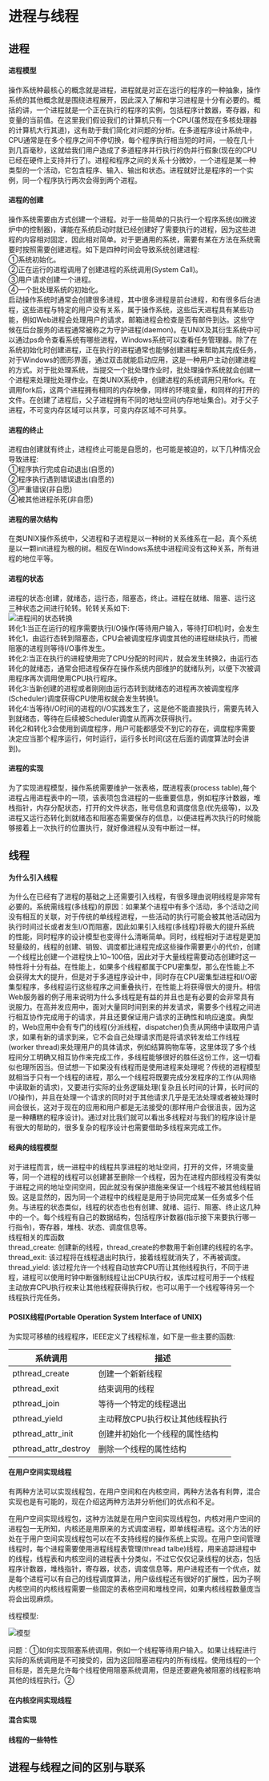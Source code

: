 # 进程与线程
## 进程
#### 进程模型
操作系统种最核心的概念就是进程，进程就是对正在运行的程序的一种抽象，操作系统的其他概念就是围绕进程展开，因此深入了解和学习进程是十分有必要的。概括的讲，一个进程就是一个正在执行的程序的实例，包括程序计数器，寄存器，和变量的当前值。在这里我们假设我们的计算机只有一个CPU(虽然现在多核处理器的计算机大行其道)，这有助于我们简化对问题的分析。在多道程序设计系统中，CPU通常是在多个程序之间不停切换，每个程序执行相当短的时间，一般在几十到几百毫秒，这就给我们用户造成了多道程序并行执行的伪并行假象(现在的CPU已经在硬件上支持并行了)。进程和程序之间的关系十分微妙，一个进程是某一种类型的一个活动，它包含程序、输入、输出和状态。进程就好比是程序的一个实例，同一个程序执行两次会得到两个进程。
#### 进程的创建
操作系统需要由方式创建一个进程。对于一些简单的只执行一个程序系统(如微波炉中的控制器)，课能在系统启动时就已经创建好了需要执行的进程，因为这些进程的内容相对固定，因此相对简单。对于更通用的系统，需要有某在方法在系统需要时按照需要创建进程。如下是四种时间会导致系统创建进程:<br>
①系统初始化。<br>
②正在运行的进程调用了创建进程的系统调用(System Call)。<br>
③用户请求创建一个进程。<br>
④一个批处理系统的初始化。<br>
启动操作系统时通常会创建很多进程，其中很多进程是前台进程，和有很多后台进程，这些进程与特定的用户没有关系，属于操作系统，这些后天进程具有某些功能，例如Web进程会处理用户的请求，邮箱进程会检查是否有邮件到达。这些守候在后台服务的进程通常被称之为守护进程(daemon)。在UNIX及其衍生系统中可以通过ps命令查看系统有哪些进程，Windows系统可以查看任务管理器。除了在系统初始化时创建进程，正在执行的进程通常也能够创建进程来帮助其完成任务，对于Windows的图形界面，通过双击就能启动应用，这是一种用户主动创建进程的方式。对于批处理系统，当提交一个批处理作业时，批处理操作系统就会创建一个进程来处理批处理作业。在类UNIX系统中，创建进程的系统调用只用fork。在调用fork后，这两个进程拥有相同的内存映像，同样的环境变量，和同样的打开的文件。在创建了进程后，父子进程拥有不同的地址空间(内存地址集合)。对于父子进程，不可变内存区域可以共享，可变内存区域不可共享。
#### 进程的终止
进程由创建就有终止，进程终止可能是自愿的，也可能是被迫的，以下几种情况会导致进程:<br>
①程序执行完成自动退出(自愿的)<br>
②程序执行遇到错误退出(自愿的)<br>
③严重错误(非自愿)<br>
④被其他进程杀死(非自愿)
#### 进程的层次结构
在类UNIX操作系统中，父进程和子进程是以一种树的关系维系在一起，真个系统是以一颗init进程为根的树。相反在Windows系统中进程间没有这种关系，所有进程的地位平等。
#### 进程的状态
进程的状态:创建，就绪态，运行态，阻塞态，终止。进程在就绪、阻塞、运行这三种状态之间进行轮转。轮转关系如下:<br>
![进程间的状态转换](../../img/进程间的状态转换.png)
<br>转化1:当正在运行的程序需要执行I/O操作(等待用户输入，等待打印机)时，会发生转化1，由运行态转到阻塞态，CPU会被调度程序调度其他的进程继续执行，而被阻塞的进程则等待I/O事件发生。
<br>转化2:当正在执行的进程使用完了CPU分配的时间片，就会发生转换2，由运行态转化的就绪态，通常会把进程保存在操作系统内部维护的就绪队列，以便下次被调用程序再次调用使用CPU执行程序。
<br>转化3:当新创建的进程或者刚刚由运行态转到就绪态的进程再次被调度程序(Scheduler)调度获得CPU使用权就会发生转换1。
<br>转化4:当等待I/O时间的进程的I/O实践发生了，这是他不能直接执行，需要先转入到就绪态，等待在后续被Scheduler调度从而再次获得执行。<br>
转化2和转化3会使用到调度程序，用户可能都感受不到它的存在，调度程序需要决定应当那个程序运行，何时运行，运行多长时间(这在后面的调度算法时会讲到)。
#### 进程的实现
为了实现进程模型，操作系统需要维护一张表格，既进程表(process table),每个进程占用进程表中的一项，该表项包含进程的一些重要信息，例如程序计数器，堆栈指针，内存分配状态，打开的文件状态，账号信息和调度信息(优先级等)，以及进程又运行态转化到就绪态和阻塞态需要保存的信息，以便进程再次执行的时候能够接着上一次执行的位置执行，就好像进程从没有中断过一样。
## 线程
#### 为什么引入线程
为什么在已经有了进程的基础之上还需要引入线程，有很多理由说明线程是非常有必要的。系统需线程(多线程)的原因：如果某个进程中有多个活动，多个活动之间没有相互的关联，对于传统的单线程进程，一些活动的执行可能会被其他活动因为执行时间过长或者发生I/O而阻塞，因此如果引入线程(多线程)将极大的提升系统的性能，同时程序的设计模型也变得什么清晰简单。同时，线程相对于进程是更加轻量级的，线程的创建、销毁、调度都比进程完成这些操作需要更小的代价，创建一个线程比创建一个进程快上10~100倍，因此对于大量线程需要动态创建时这一特性将十分有益。在性能上，如果多个线程都属于CPU密集型，那么在性能上不会获得太大的提升，但是对于多道程序设计中，同时存在CPU密集型进程和I/O密集型程序，多线程运行这些程序之间重叠执行，在性能上将获得很大的提升。相信Web服务器的例子用来说明为什么多线程是有益的并且也是有必要的会非常具有说服力。在高并发应用中，面对大量同时间到来的并发请求，需要多个线程之间进行相互协作完成用于的请求，并且还要保证用户请求的正确性和响应速度。典型的，Web应用中会有专门的线程(分派线程，dispatcher)负责从网络中读取用户请求，如果有新的请求到来，它不会自己处理请求而是将请求转发给工作线程(worker thread)来处理用户的具体请求，例如结算购物车等，这里体现了多个线程间分工明确又相互协作来完成工作，多线程能够很好的胜任这份工作，这一切看似也理所因当。但试想一下如果没有线程而是使用进程来处理呢？传统的进程模型就相当于只有一个线程的进程，那么一个线程将既要完成分发程序的工作(从网络中读取新的请求)，又要进行实际的业务逻辑处理(复杂且长时间的计算，长时间的I/O操作)，并且在处理一个请求的同时对于其他请求几乎是无法处理或者被处理时间会很长，这对于现在的应用和用户都是无法接受的(那样用户会很沮丧，因为这是一种糟糕的程序设计)。通过对比我们就可以看出多线程对与我们的程序设计是有很大的帮助的，很多复杂的程序设计也需要借助多线程来完成工作。
#### 经典的线程模型
对于进程而言，统一进程中的线程共享进程的地址空间，打开的文件，环境变量等，同一个进程的线程可以创建甚至删除一个线程，因为在进程内部线程没有类似于进程之间的地址空间空间，因此就没有保护措施来保证一个线程不被其他线程销毁。这是显然的，因为同一个进程中的线程是是用于协同完成某一任务或多个任务。与进程的状态类似，线程的状态也也有创建、就绪、运行、阻塞、终止这几种中的一个。每个线程有自己的数据结构，包括程序计数器(指示接下来要执行哪一行指令)，寄存器，堆栈、状态、调度信息等。<br>
线程相关的库函数<br>
thread_create: 创建新的线程，thread_create的参数用于新创建的线程的名字。
thread_exit: 该过程将在线程退出时执行，接着线程就消失了，不再被调度。
thread_yield: 该过程允许一个线程自动放弃CPU而让其他线程执行，不同于进程，进程可以使用时钟中断强制线程让出CPU执行权，该库过程可用于一个线程主动放弃CPU执行权来让其他线程获得执行权，也可以用于一个线程等待另一个线程执行完任务。

#### POSIX线程(Portable Operation System Interface of UNIX)

为实现可移植的线程程序，IEEE定义了线程标准，如下是一些主要的函数:

| 系统调用             | 描述                            |
| -------------------- | ------------------------------- |
| pthread_create       | 创建一个新新线程                |
| pthread_exit         | 结束调用的线程                  |
| pthread_join         | 等待一个特定的线程退出          |
| pthread_yield        | 主动释放CPU执行权让其他线程执行 |
| pthread_attr_init    | 创建并初始化一个线程的属性结构  |
| pthread_attr_destroy | 删除一个线程的属性结构          |

#### 在用户空间实现线程

有两种方法可以实现线程包，在用户空间和在内核空间，两种方法各有利弊，混合实现也是有可能的，现在介绍这两种方法并分析他们的优点和不足。

在用户空间实现线程包，这种方法就是在用户空间实现线程包，内核对用户空间的进程包一无所知，内核还是用原来的方式调度进程，即单线程进程。这个方法的好处在于用户空间实现线程包可以在不支持线程的操作系统上实现。在用户空间管理线程时，每个进程需要使用进程线程表管理(thread talbe)线程，用来追踪进程中的线程，线程表和内核空间的进程表十分类似，不过它仅仅记录线程的状态，包括程序计数器，堆栈指针，寄存器，状态，调度信息等。用户进程还有一个优点，就是每个进程可以有自己的线程调度算法，用户级线程还有很好的扩展性，因为子啊内核空间的内核线程需要一些固定的表格空间和堆栈空间，如果内核线程数量庞当将会出现麻烦。

线程模型:

![模型](../..//img/用户空间的线程模型.png)

问题：①如何实现阻塞系统调用，例如一个线程等待用户输入。如果让线程进行实际的系统调用是不可接受的，因为这回阻塞进程内的所有线程。使用线程的一个目标是，首先是允许每个线程使用阻塞系统调用，但是还要避免被阻塞的线程影响其他的线程执行。②

#### 在内核空间实现线程

#### 混合实现
#### 线程的一些特性

## 进程与线程之间的区别与联系

